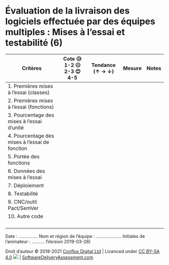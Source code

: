 # Évaluation de la livraison des logiciels effectuée par des équipes multiples : Mises à l’essai et testabilité (6)

| **Critères**            | **Cote 😥 1-2 😐 2-3 😊 4-5** | **Tendance (↑ → ↓)** | **Mesure** | **Notes** |
| ------------------------- | ---------------------------- | ----------------- | ---------- | --------- |
| 1\. Premières mises à l’essai (classes)  |                              |                   |            |           |
| 2\. Premières mises à l’essai (fonctions) |                              |                   |            |           |
| 3\. Pourcentage des mises à l’essai d’unité           |                              |                   |            |           |
| 4\. Pourcentage des mises à l’essai de fonction        |                              |                   |            |           |
| 5\. Portée des fonctions      |                              |                   |            |           |
| 6\. Données des mises à l’essai             |                              |                   |            |           |
| 7\. Déploiement            |                              |                   |            |           |
| 8\. Testabilité           |                              |                   |            |           |
| 9\. CNC/outil Pact/SemVer      |                              |                   |            |           |
| 10\. Autre code           |                              |                   |            |           |
|                           |                              |                   |            |           |
|                           |                              |                   |            |           |
|                           |                              |                   |            |           |
|                           |                              |                   |            |           |

Date : ............... Nom et région de l’équipe : .................... Initiales de l’animateur : .......... (Version 2019-03-28)

Droit d’auteur © 2018-2021 [Conflux Digital Ltd](https://confluxdigital.net/) | Licenced under [CC BY-SA 4.0](https://creativecommons.org/licenses/by-sa/4.0/) ![](https://licensebuttons.net/l/by-sa/3.0/88x31.png) | [SoftwareDeliveryAssessment.com](http://SoftwareDeliveryAssessment.com/)